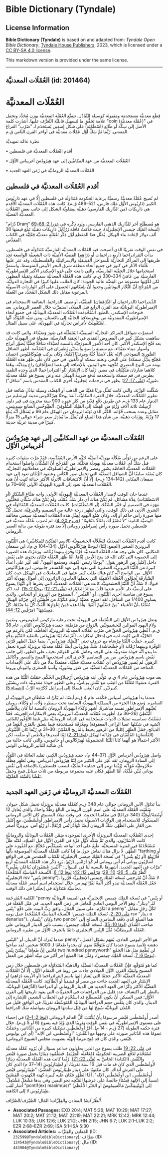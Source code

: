 # Bible Dictionary (Tyndale)

## License Information

**Bible Dictionary (Tyndale)** is based on and adapted from: _Tyndale Open Bible Dictionary_, [Tyndale House Publishers](https://tyndaleopenresources.com/), 2023, which is licensed under a [CC BY-SA 4.0 license](https://creativecommons.org/licenses/by-sa/4.0/legalcode.en).

This markdown version is provided under the same license.



--------------------------------

## العُمْلَات المعدنيَّة (id: 201464)

العُمْلَات المعدنيَّة
=====================

قِطَع معدنيَّة مستخدمة ومقبولة كوسيلة للتَّبَادُل. تتمتَّع العُمْلَة المعدنيَّة بوزن مُحَدَّد وتحمل علامة تَحَقُّقٍ ما لتسهيل قابليَّة التَّعَرُّف عليها. أشارت كلمة "coin (عُمْلَة معدنيَّة)" في الأصل إلى سِكَّة أو طَابَع (اسْطَمْبَة) على شكل إِسفِين يُستَخدَم لـ "ضَرْبِ" الفراغ المعدني. رُبَّما تَمَّ سَكُّ أوَّل عُمْلَات معدنيَّة في أواخر القرن الثامن ق.م.

نظرة عامَّة تمهيديَّة

• أقدم العُمْلَات المعدنيَّة في فلسطين

• العُمْلَات المعدنيَّة من عهد المكابيِّين إلى عهد هِيرُودُسَ أغريباس الأوَّل

• العُمْلَات المعدنيَّة الرومانيَّة في زَمَن العهد الجديد

أقدم العُمْلَات المعدنيَّة في فلسطين
------------------------------------

لم تُصبِح عُمْلَةٌ معدنيَّةٌ رسميَّةٌ برعاية الحكومة مُتَدَاوَلَة في فلسطين إلَّا في عهد دَارِيُوسَ الكبير (دَارِيُوس الأوَّل مَلِك فارس، 521–486 ق.م). كانت هذه العُمْلَات المعدنيَّة الأقدم هي دَارِيكات (من الدَّارِيك الفارسي) ذهبيَّة بيضاويَّة الشكل إلى جانب بعض العُمْلَات المعدنيَّة الفضيَّة.

"دْرَام Dram" هو مُصطَلَح آخر للدَّارِيك الذهبي الفارسي، ويَرِد ذِكْره في [عزرا 2: 68–69](https://ref.ly/Ezra2:68-Ezra2:69) (نُسخَة المَلِك چيمس الإنجليزيَّة)، حيث قدَّمَتْ قافلة زَرُبَّابِلَ دَارِيكات ذهبيَّة تَبلُغ قيمتها 30 ألف دولار لإعادة بناء الهيكل. يُمَثِّل هذا المقطع أوَّل ذِكْر لعُمْلَةٍ معدنيَّة فِعْلِيَّة في الكتاب المقدَّس.

في نفس الوقت تقريبًا الذي أصبحت فيه العُمْلَات المعدنيَّة الفارسيَّة مُتَدَاوَلَة في فلسطين، بدأت التترادراخما (أربع دراخمات أو دَرَاهِم) الفضيَّة الأثينيَّة ذات الشعبيَّة الواسعة تَجِد طريقها إلى المراكز التجاريَّة للسواحل الفينيقيَّة والإسرائيليَّة والفلسطينيَّة، وقد عثر عليها عُلَمَاء الآثار في كنوز في جميع أنحاء منطقة شرق البحر الأبيض المتوسط، واستمرَّ استخدامها خلال الحِقْبَة الفارسيَّة، والتي دامت حتَّى غَزو الإسكندر الأكبر للإمبراطوريَّة الفارسيَّة بين عَامَيْ 334–330 ق.م. كانت هذه العُمْلَة المعدنيَّة سميكة وثقيلة المظهر، لكن لكَوْنِها مصنوعة من الفِضَّة عالية الجودة؛ كان الطلب عليها كبيرًا في التجارة الدوليَّة. من المُرَجَّح أنَّ التُّجَّار اليونانيِّين وجدوا أنَّ بإمكانهم الحصول على أكثر الواردات الآسيويَّة المرغوبة مقابل ذلك الشكل المُحَدَّد من العُملَة.

الدِّيدراخما (الدراخمان أو الدِّرْهَمَان) الفضِّيَّة، أو نصف الدراخما، الشائعة الاستخدام في الإمبراطوريَّة اليونانيَّة منذ القرن الرابع قبل الميلاد، استمرَّت خلال العصر الروماني. بعد فتوحات الإسكندر، بالطبع، اسْتُخْدِمَت العُمْلَات المعدنيَّة اليونانيَّة في جميع أنحاء الإمبراطوريَّة المقدونيَّة من يوغوسلافيا الحاليَّة إلى باكستان، ومن شِبْه المُؤَكَّد أنَّها اسْتُعْمِلَتْ لأغراض تجاريَّة في اليهوديَّة، على سبيل المثال.

استمرَّت شواقل المراكز التجاريَّة الفينيقيَّة المُتَمَثِّلَة في صُورَ وَصَيْدَاءَ، والتي كانت قد ساهمت بشكلٍ كبير في المعروض النقدي في الحِقبَة الفارسيَّة، مقبولة في اليهوديَّة حتَّى بعد فَتْح الإسكندر الأكبر. كان أحد الأمور النموذجيَّة بالنسبة لصَيْدَاء شاقلًا فِضِّيًّا يُصَوِّر أبراج وأسوار ميناء صَيْدَاء، مع سفينةٍ راسيةٍ وأَسَدَيْن يَطفِران في المُقَدِّمة. أظهر الشاقل الصُّورِيّ النموذجي الإله بَعْل لابسًا جُبَّةً ومرتديًا إكليلًا، وكان يركب هِيبُوكَامْبُوس (حصان مُجَنَّح بِذَيْل سمكة) على البحر، وتحته سمكة أو دُلْفين، في حين كان على ظَهْر هذه العُمْلَة بومة من النوع المصري مُتَّجِهة نحو اليمين، بالإضافة إلى عصا (صَوْلَجَان) راعٍ ومِذَبَّة، وهُمَا كلاهما شارتان مَلَكِيَّتان في مصر. رُبَّما كان الإِسْتَار (أو التترادراخما) الذي وجده التلميذ بطرس في فم سمكة واستخدمه لدفع ضريبة الهيكل عنه وعن يسوع هو عُمْلَة معدنيَّة صُورِيَّة ([مَتَّى 17: 27](https://ref.ly/Matt17:27)؛ يظهر في ترجمات إنجليزيَّة أخرى للكتاب المقدس باسم "شاقل").

شَكَّلَت الوَزْنَة، والتي كانت تُمَثِّل وزنًا مُعَيَّنًا من الذهب أو الفِضَّة، وسيلة تبادُل شائعة قبل تطوير العُمْلَات المعدنيَّة. خلال الفترة المكابيَّة، أنقذ يوحنَّا هِيرْكَانُوس مدينة أورشليم من الدمار عام 133 ق.م عن طريق دَفْع فِدْيَةٍ من كَنْزٍ عمره 900 سنة مخزون في قبر داود. أُرْسِلَتْ ثلاثة آلاف وَزْنَةٍ من الفِضَّة إلى المَلِك السُّلُوقِيّ، أَنْطِيُوخُس السابع سِيدِيتِس، مقابل وعده بسحب قُوَّاته. الكَنْز الذي نَهَبَه الرومان من الهيكل عام 66 م يُسَجَّل أنَّه يَبلُغ 17 وَزْنَةً. بِوَزَنَات ذهبيَّة، من شأن هذا المبلغ أن يُمَثِّل ما يُعادِل سعر شراء حوالي 15 منزلًا كبيرًا في مدينة غربيَّة حديثة.

العُمْلَات المعدنيَّة من عهد المكابيِّين إلى عهد هِيرُودُسَ أغريباس الأوَّل
---------------------------------------------------------------------------

على الرغم من تَوَلِّي سُلَالَة يهوديَّة أصليَّة حُكْم الأرض المُقَدَّسة، فَقَدْ مَرَّت سَنَوات كثيرة قبل سَكِّ أي عُمْلَات معدنيَّة يهوديَّة مَحَلِّيَّة. من المُرَجَّح أنَّ السُّكَّان واصلوا استخدام العُمْلَات المعدنيَّة الخاصَّة بِصُور ومصر والإمبراطوريَّة السلوقيَّة في معاملاتهم التجاريَّة. كان يُعتَقَد سابقًا أنَّ الشواقل الفضِّيَّة التي تحمل صور الكأس وعنقود الرُّمَّان تعود إلى عهد سمعان المكابي (142–134 ق.م)، إلَّا أنَّ الاكتشافات الأثريَّة الأكثر حداثة تُثبِت أنَّ هذه العُمْلَات المعدنيَّة تعود إلى الثورة اليهوديَّة الأولى (66–70 م).

عندما حان الوقت لإصدار العُمْلَات المعدنيَّة اليهوديَّة الأولى، واجه صُنَّاع السِّكَك (أو الاسْطَمْبَات) عِدَّة مشاكل. لم يَكُنْ هناك أي دار سَكِّ عُمْلَة، ولم يَكُنْ هناك سُكَّان مَحَلِّيُّون مَهَرَة في التصميم أو حَفْر السِّكَك (أو الاسْطَمْبَات). كانت العُمْلَات المعدنيَّة المُتَدَاوَلَة في الشرق الأدنى في ذلك الوقت، والتي تُظهِر درجة عالية من التصميم والحِرفِيَّة، تحمل كُلٌّ منها صورة رأس حاكم أو إله، وكان صُنْع اليهود لِمِثْلِ هذه العُمْلَات المعدنيَّة سيعني مخالفة الوصيَّة الثانية: "لاَ تَصْنَعْ لَكَ تِمْثَالًا مَنْحُوتًا" ([خروج 20: 4](https://ref.ly/Exod20:4)). لم تُضرَب عُمْلَة معدنيَّة في فلسطين تحمل صورة رأس إمبراطور روماني إلَّا بعد فترة طويلة من بداية العصر الروماني.

كانت أقدم العُمْلَات المعدنيَّة للسُّلَالَة الحشمونيَّة (الاسم المَلَكِيّ للمكابيِّين) هي اللِّبْتُون البرونزيّ الصغير (الجمع: لِبْتَا) ليوحنَّا هِيرْكَانُوس الأوَّل (134–104 ق.م)، ابن سمعان المكابي. كان على وجه هذه العُمْلَة المعدنيَّة قَرْنَا وَفْرَةٍ بينهما رُمَّانة، ورَمَزَتْ هذه الصورة إلى الخصوبة التي كان الله قد منح الأرض إيَّاها. أمَّا ظَهْر العُمْلَة فكان يحتوي على نَقْشٍ داخل إكليل من الزهور يقول: "يوحنَّا رئيس الكهنة، ومجتمع اليهود". لقد عُثِر على أعداد كبيرة من اللِّبْتَا البرونزيَّة الصغيرة التي تعود إلى عهد ألكسندر جانيوس، ابن هِيرْكَانُوس الأوَّل. من الواضح أنَّه كان هناك طلب كبير عليها في المعاملات في الهيكل حيث كان الصَّيَارِفَة يُحَوِّلون العُمْلَة الأُمَمِيَّة التي يحملها العابدون الزائرون إلى أموال يهوديَّة أكثر قبولًا. لا شَكَّ أنَّ اللِّبْتَا الحشمونيَّة كانت هي العُمْلَات المعدنيَّة التي بعثرها (أو كَبَّها) يسوع على أرضيَّة دار الأُمَم عندما قَلَبَ مَوَائِدَ الصَّيَارِفَةِ ([مَتَّى 21: 12](https://ref.ly/Matt21:12)؛ [يوحنَّا 2: 15](https://ref.ly/John2:15)). لقد ذَكَرَ يسوع في مناسبة أخرى اللِّبْتُون، أو "الفَلْس"، المصنوع من البرونز أو النحاس، والذي يساوي 1/400 من الشاقل. لقد امتدح عطيَّةَ أرملةٍ مُكَوَّنَةً من فَلْسَيْنِ إلى خِزَانَةِ الهيكل مُعَلِّقًا بأنَّ الأغنياء "مِنْ فَضْلَتِهِمْ أَلْقَوْا. وَأَمَّا هذِهِ فَمِنْ إِعْوَازِهَا أَلْقَتْ كُلَّ مَا عِنْدَهَا، كُلَّ مَعِيشَتِهَا" ([مَرْقُس 12: 44](https://ref.ly/Mark12:44)).

وَصَلَ هِيرُودُس الأوَّل إلى السُّلطَة في اليهوديَّة تحت رعاية ماركوس أنطونيوس، وضَمِنَ ولاء اليهود الموالين للحشمونيِّين بالزواج من مَرْيَمْنة، حفيدة هِيرْكَانُوس الثاني، عام 38 ق.م. أُعْطِيَ هِيرُودُس الحَقَّ في ضَرْب عُمْلَاته المعدنيَّة البرونزيَّة الخاصَّة، لكن بالرغم من الحُرِّيَّة التي كانت لديه في إدخال ابتكارات، الْتَزَمَتْ لِبْتَا هِيرُودُس بالتقليد المُتَّبَع بِدِقَّةٍ كبيرة. حَمَلَت اللِّبْتَا مِرْسَاة مع حروف تعني "لِلْمَلِك هِيرُودُس"، بينما حَمَلَ الظهر قَرْنَي الوَفْرَة وبينهما رُمَّانة (أو خَشْخَاشَة). سَكَّ هِيرُودُس أيضًا عُمْلَة معدنيَّة برونزيَّة كبيرة تحمل ما يبدو أنَّه خوذة مقدونيَّة على الوجه وحامل ثلاثي القوائم نحيف على الظهر، إلى جانب نَقْشٍ باسم هِيرُودُس. من بين التصاميم الأخرى التي استخدمها القمح والنسور وأكاليل الزهور. لم يُصدِر هِيرُودُس أي عُمْلَات معدنيَّة فضِّيَّة، معتمدًا بدلًا من ذلك على الإمدادات المتاحة من العُمْلَات المعدنيَّة الفضِّيَّة من صُور وسُورِيَّة وآسيا الصغرى واليونان وروما.

بعد موت هِيرُودُس عام 4 ق.م، تَوَلَّى ابنه هِيرُودُس أَرْخِيلاَوُس الحُكْم. حَمَلَتْ اللِّبْتَا من هذه الفترة عنقودًا مُعَلَّقًا من العِنَب مع نَقْشٍ يونانيٍّ، وعلى الظهر خوذة مقدونيَّة ذات رِيشَتَيْن كبيرتَيْن. كان العِنَب تلميحًا إلى إسرائيل كَكَرْمَة الرَّبِّ ([إشعياء 5](https://ref.ly/Isa5:1-Isa5:30)).

عندما بدأ هِيرُودُس أنتيباس حُكْمَه، عام 4 ق.م أيضًا، لم يَكُنْ له سُلطَان في اليهوديَّة أو السامرة. وُضِع هذا الجزء من المملكة اليهوديَّة السابقة تحت سيطرة وُلَاة، أو وُكَلَاء، رومان يُعَيِّنهم الإمبراطور نفسه مباشرةً. أشهر وُكَلَاء اليهوديَّة الرومان بالنسبة لنا كان بِيلاَطُس الْبُنْطِيّ (26–36 م). أظهرت عُمْلَاته المعدنيَّة البرونزيَّة بعض الابتكارات الجريئة، فَقَدْ تَضَمَّنَتْ تصاميمه تمثيلات لأدوات مُستَخدَمَة في الديانة الرومانيَّة مثل عَصَا الأَوْغُور/العَائِف (تُشبِه في شكلها عصا الراعي المعقوفة) ومِغْرَفَة مُستَخدَمَة فيما يتعلَّق بالمَرَق المُعَدِّ في الذبائح. حَمَلَ الظَهْر إكليلًا من الزهور يحيط بالتاريخ المَلَكِيّ: 30–31 م. رُبَّما كان اللِّبْتُونَان (الفَلْسَان) المُلْقَيَان في خِزَانَة الهيكل ([لوقا 21: 2](https://ref.ly/Luke21:2)) لِبْتَا أصدرها بِيلاَطُس أو سَلَفه، لكن الأكثر احتمالًا هو أنَّهما كانا اللِّبْتَا الحشمونيَّة لهِيرْكَانُوس أو جانيوس، والتي كانت خالية من أي شائبة للتأثير الروماني الوثني.

واصل هِيرُودُس أغريباس الأوَّل (37–44 م)، حفيد هِيرُودُس الكبير، تقليد العائلة في التَّوَدُّدِ إلى السادة الرومان. لقد عُثِرَ على الكثير من لِبْتَا هِيرُودُس أغريباس، وهي تُظهِر مِظَلَّة مَخْرُوطِيَّة مُهَدَّبَة (رُبَّما ترمز إلى حمايته المَلَكِيَّة لشعب فلسطين) بالإضافة إلى نَقْشٍ يوناني يُبَيِّن مُلْكَهُ، أمَّا الظَّهْر فكان عليه مجموعة مربوطة من ثلاث سنابل قمح وحَمَلَ نَقْشًا بالسَّنَة المَلَكِيَّة.

العُمْلَات المعدنيَّة الرومانيَّة في زَمَن العهد الجديد
-------------------------------------------------------

بدأ تَدَاوُل الآس الروماني حوالي عام 348 ق.م كعُمْلَة معدنيَّة برونزيَّة تحمل شكل حيوان. سُمِّيَت العُمْلَة المعدنيَّة على اسم الوزن الروماني البالغ رَطْلًا واحدًا، والذي يُعادِل 12 أُونْصَةً/أُوقِيَّةً (340 جرامًا) في نظامنا الحديث. في وقت ميلاد المسيح، كان الآس الروماني المسكوك للاستخدام في الولايات الآسيويَّة يحمل رأس الإمبراطور أُوغُسْطُسَ، مع إكليل من الغَارِ على الظَّهْر. سَكَّ الرومان أيضًا كُوَادْرَانْس (رُبْعًا)، أو رُبْع آس، برونزيًّا أصغر.

إحدى العُمْلَات المعدنيَّة البرونزيَّة الأخرى الموجودة ضِمْن العُمْلَات اليونانيَّة والرومانيَّة كانت الأَسَارْيُون، والذي تَمَّ سَكُّه لأوَّل مَرَّة في القرن الأوَّل قبل الميلاد، لكنَّه ظَلَّ مُسْتَخْدَمًا في الفترة المسيحيَّة. طُبِعَ على أحد أنواعه سْفِينْكْس مُجَنَّحٌ، مع أَمْفُورَة على الظَّهْر. لا يزال هناك نقاش حول ما إذا كانت العُمْلَة المعدنيَّة الموصوفة بأنَّها "farthing أو فَارْثِينْغ (أو رُبْع بِنْس)" في نُسخَة المَلِك چيمس الإنجليزيَّة للكتاب المقدس هي في الواقع أَسَارْيُون يوناني أم آس روماني أم كُوَادْرَانْس (رُبْع). يَرِد ذِكْر هذه العُمْلَة المعدنيَّة أربع مَرَّات في العهد الجديد، أشهرها بالنسبة لنا في السؤال: "أَلَيْسَ عُصْفُورَانِ يُبَاعَانِ بِفَلْسٍ؟" (اُنْظُرْ [مَتَّى 5: 26](https://ref.ly/Matt5:26)؛ [10: 29](https://ref.ly/Matt10:29)؛ [مَرْقُس 12: 42](https://ref.ly/Mark12:42)؛ [لوقا 12: 6](https://ref.ly/Luke12:6)، النُّسخَة القياسيَّة المُنَقَّحَة الإنجليزيَّة rsv "بِنْس penny"). لا شَكَّ أنَّ مُتَرجِمِي نُسخَة المَلِك چيمس الإنجليزيَّة قَرَّروا جَعْل العُمْلَة المعدنيَّة تبدو أكثر أُلْفةً لقُرَّائهم من خلال استخدام اسم أصغر عُمْلَة معدنيَّة نحاسيَّة مُتَدَاوَلَة في إنجلترا في ذلك الوقت.

الكلمة المُتَرجَمَة "penny أو بِنْس" في نُسخَة المَلِك چيمس الإنجليزيَّة هي الصيغة اليونانيَّة للـ "دِينَار"، وهو الأجر اليومي العادي للعامل في زمن العهد الجديد. في مَثَل الفَعَلَة في الكَرْم، على سبيل المثال، وافق رَبُّ البيت على دَفْع "بِنْس a penny" لكُلِّ رَجُلٍ مقابل عمل يومه ([مَتَّى 20: 2](https://ref.ly/Matt20:2)، نُسخَة المَلِك چيمس؛ النُّسخَة القياسيَّة المُنَقَّحَة rsv "دينار a denarius")، وكان "بِنْسان two pence" هما المبلغ الذي دَفَعَه السامري الصالح إلى صاحب الفُندُق ([لوقا 10: 35](https://ref.ly/Luke10:35)، نُسخَة المَلِك چيمس). بسبب تأثير الدينار الروماني على العُمْلَة البريطانيَّة؛ مُثِّلَ البِنْس الإنجليزي دائمًا بالحرف الأوَّل من نظيره الروماني.

عندما يُدرَك أنَّ الدينار، أو "البِنْس penny"، هو الأجر اليومي العادي، يُفهَم بشكل أفضل دهشة تلاميذ يسوع عندما كان مُتَوَقَّعًا منهم أن يجدوا طعامًا لـ 5000 شخص. لقد صاحوا قائلين إنَّ طعامًا "بِمِئَتَيْ بِنْسٍ two hundred pennyworth" لن يُطْعِمَ مثل هذا الجَمْع ([يوحنَّا 6: 7](https://ref.ly/John6:7)، نُسخَة المَلِك چيمس)، ومَثَّل هذا المبلغ أجر أكثر من سِتَّة أَشهُر من العمل.

كما هو مُتَوَقَّع، فإنَّ العُمْلَات المعدنيَّة الفضِّيَّة والذهبيَّة المُتَدَاوَلَة في فلسطين خلال زمن المسيح ولبقيَّة القرن الأوَّل الميلادي جاءت من روما في المقام الأوَّل، إلَّا أنَّ العُمْلَات المعدنيَّة الفضِّيَّة الأكبر حجمًا التي يُشار إليها باسم التترادراخما (أو الأربعة دَرَاهِم) أو الإِسْتَار في العهد الجديد جاءت من مصر أو فينيقيا أو أَنْطَاكِيَة. كانت العُمْلَة المعدنيَّة الفضِّيَّة الأكثر ذِكْرًا في العهد الجديد هي الدينار الروماني أو الدراخما (الدِّرْهَم) اليونانيَّة. بالنظر إلى اكتشاف عدد قليل من الدراخمات في الحفريَّات التي يعود تاريخها إلى القرن الأوَّل؛ فمن الممكن أنَّ يكون المُصطَلَح قد استُخْدِمَ في الخطاب الشعبي للإشارة إلى الدينار، والذي كان بِنَفْس حجم الدراخما اليونانيَّة المُتَوَسِّطَة تقريبًا. في الواقع، قليل من المُدُن اليونانيَّة سُمِحَ لها من قِبَل سادتها الرومان بمواصلة سَكِّ الدراخما.

أصدر أُوغُسْطُس قَيْصَر مرسومًا بِأَنْ يُكْتَتَبَ كُلُّ العالم الروماني ([لوقا 2: 1–2](https://ref.ly/Luke2:1-Luke2:2)) في إحصاء على مستوى الإمبراطوريَّة في نفس الوقت تقريبًا الذي وُلِدَ فيه يسوع (6 أو 5 ق.م). خلال فترة حكمه الطويلة (27 ق.م \- 14 م)، أَقَرَّ أُوغُسْطُس تشكيلة كبيرة من الدَّنَانير، وحَمَلَتْ عمومًا هذه الدَّنَانير صورته على وجهها مع النَّقْش: "أُوغُسْطُس، ابن الإله" (أي ابن يوليوس قَيْصَر، والذي كان قد مُنِح مرتبةً إلهيَّة بتصويت مجلس الشيوخ الروماني).

في [مَتَّى 22: 19](https://ref.ly/Matt22:19) طلب يسوع من الذين يحاولون خداعه بسؤال أن يُرُوه عُمْلَة معدنيَّة تُسْتَخْدَم لدَفْع الضريبة الحكوميَّة (مُعَامَلَة الْجِزْيَةِ)، فَسَلَّمُوه دِينَارًا يحمل صورة قَيْصَر والنَّقْش (الكتابة) الخاصَّ به ([مَتَّى 22: 21](https://ref.ly/Matt22:21)). رُبَّما كانت هذه العُمْلَة المعدنيَّة دِينَارًا لأُوغُسْطُس الذي كان قد مات قبل 16 سنة تقريبًا، أو لطِيبَارِيُوسَ (14–37 م) الذي كان على العرش آنذاك. كان مكتوبًا على دينار طِيبَارِيُوسَ الفضِّيّ: "طِيبَارِيُوس قَيْصَر أُوغُسْطُس، ابن أُوغُسْطُس الإله"، أمَّا الظَّهْر فكان عليه كبيرة كهنة الكهنوت الڤِسْتِيّ (نسبةً إلى الإلهة ڤِسْتَا) جالسةً على عرشها المُتَّجِه نحو اليمين وفي يدها مَشْعَلٌ مُشْتَعِلٌ. أشار لَقَب "pontif(ex) maxim(us)" (بُونْتِيفِكْسْ مَاكْسِيمُوسْ أو الحَبْر الأَعْظَم) إلى طِيبَارِيُوس لا إلى الكاهنة.

*اُنْظُرْ أيضًا* المعادن والفِلِزَّات؛ المَال؛ الصَّيْرَف/الصَّرَّاف.

* **Associated Passages:** EXO 20:4; MAT 5:26; MAT 10:29; MAT 17:27; MAT 20:2; MAT 21:12; MAT 22:19; MAT 22:21; MRK 12:42; MRK 12:44; LUK 10:35; LUK 12:6; LUK 21:2; JHN 2:15; JHN 6:7; LUK 2:1–LUK 2:2; EZR 2:68–EZR 2:69; ISA 5:1–ISA 5:30
* **Associated Articles:** المَعادِن والفِلزَّات (ID: `232599@TyndaleBibleDictionary`); صَرَّاف (ID: `124543@TyndaleBibleDictionary`); مال (ID: `443904@TyndaleBibleDictionary`)

